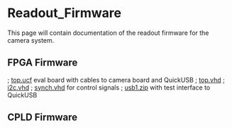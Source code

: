 # Readout_Firmware
This page will contain documentation of the readout firmware for the camera system.

## FPGA Firmware

; [top.ucf](http://joule.bu.edu/~hazen/Worms/V2/S3/top.ucf)
  eval board with cables to camera board and QuickUSB
; [top.vhd](http://joule.bu.edu/~hazen/Worms/V2/S3/top.vhd)
; [i2c.vhd](http://joule.bu.edu/~hazen/Worms/V2/S3/i2c.vhd)
; [synch.vhd](http://joule.bu.edu/~hazen/Worms/V2/S3/synch.vhd)
  for control signals
; [usb1.zip](http://joule.bu.edu/~hazen/Worms/V2/S3/usb1.zip)
  with test interface to QuickUSB

## CPLD Firmware

